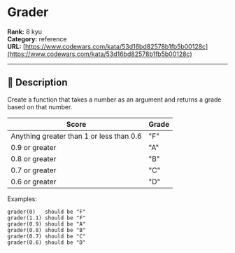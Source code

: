 # Grader

**Rank:** 8 kyu  
**Category:** reference  
**URL:** [https://www.codewars.com/kata/53d16bd82578b1fb5b00128c](https://www.codewars.com/kata/53d16bd82578b1fb5b00128c)

---

## 📝 Description

Create a function that takes a number as an argument and returns a grade based on that number.

Score                                    | Grade
-----------------------------------------|-----
Anything greater than 1 or less than 0.6 | "F"
0.9 or greater                           | "A"
0.8 or greater                           | "B"
0.7 or greater                           | "C"
0.6 or greater                           | "D"

Examples:
```
grader(0)   should be "F"
grader(1.1) should be "F"
grader(0.9) should be "A"
grader(0.8) should be "B"
grader(0.7) should be "C"
grader(0.6) should be "D"
```
